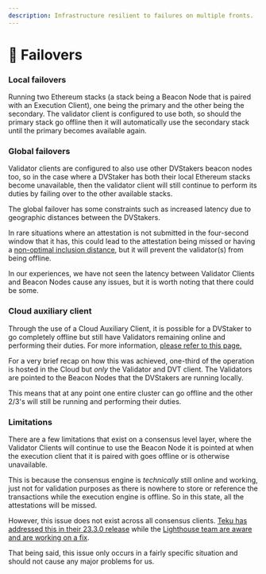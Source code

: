 ```yaml
---
description: Infrastructure resilient to failures on multiple fronts.
---
```


# 📡 Failovers

### Local failovers

Running two Ethereum stacks (a stack being a Beacon Node that is paired with an Execution Client), one being the primary and the other being the secondary. The validator client is configured to use both, so should the primary stack go offline then it will automatically use the secondary stack until the primary becomes available again.

### Global failovers

Validator clients are configured to also use other DVStakers beacon nodes too, so in the case where a DVStaker has both their local Ethereum stacks become unavailable, then the validator client will still continue to perform its duties by failing over to the other available stacks.

The global failover has some constraints such as increased latency due to geographic distances between the DVStakers.

In rare situations where an attestation is not submitted in the four-second window that it has, this could lead to the attestation being missed or having a [non-optimal inclusion distance](http://localhost:5000/s/KnJhWg57YoZq2MPfatKE/staking-glossary#inclusion-distance), but it will prevent the validator(s) from being offline.

In our experiences, we have not seen the latency between Validator Clients and Beacon Nodes cause any issues, but it is worth noting that there could be some.

### Cloud auxiliary client

Through the use of a Cloud Auxiliary Client, it is possible for a DVStaker to go completely offline but still have Validators remaining online and performing their duties. For more information, [please refer to this page.](../cloud-auxiliary-client.md)

For a very brief recap on how this was achieved, one-third of the operation is hosted in the Cloud but _only_ the Validator and DVT client. The Validators are pointed to the Beacon Nodes that the DVStakers are running locally.&#x20;

This means that at any point one entire cluster can go offline and the other 2/3's will still be running and performing their duties.

### Limitations

There are a few limitations that exist on a consensus level layer, where the Validator Clients will continue to use the Beacon Node it is pointed at when the execution client that it is paired with goes offline or is otherwise unavailable.

This is because the consensus engine is _technically_ still online and working, just not for validation purposes as there is nowhere to store or reference the transactions while the execution engine is offline. So in this state, all the attestations will be missed.

However, this issue does not exist across all consensus clients. [Teku has addressed this in their 23.3.0 release](https://github.com/ConsenSys/teku/releases/tag/23.3.0) while the [Lighthouse team are aware and are working on a fix](https://github.com/sigp/lighthouse/issues/3613).

That being said, this issue only occurs in a fairly specific situation and should not cause any major problems for us.
